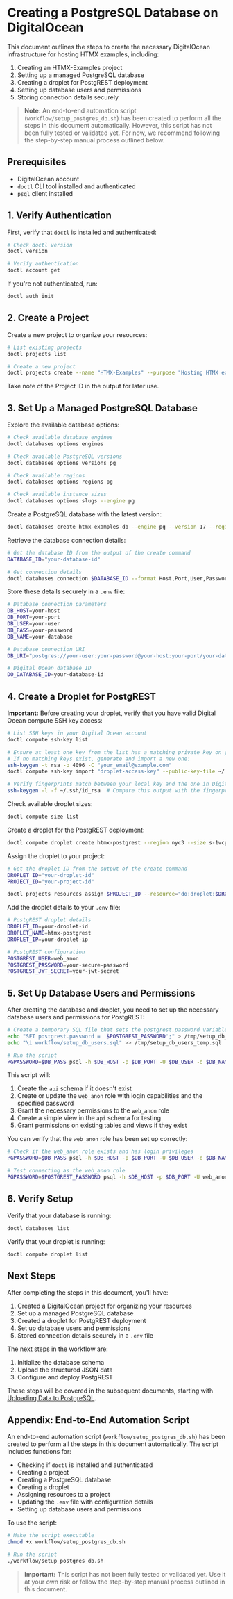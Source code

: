 # Creating a PostgreSQL Database on DigitalOcean

This document outlines the steps to create the necessary DigitalOcean infrastructure for hosting HTMX examples, including:
1. Creating an HTMX-Examples project
2. Setting up a managed PostgreSQL database
3. Creating a droplet for PostgREST deployment
4. Setting up database users and permissions
5. Storing connection details securely

> **Note:** An end-to-end automation script (`workflow/setup_postgres_db.sh`) has been created to perform all the steps in this document automatically. However, this script has not been fully tested or validated yet. For now, we recommend following the step-by-step manual process outlined below.

## Prerequisites
- DigitalOcean account
- `doctl` CLI tool installed and authenticated
- `psql` client installed

## 1. Verify Authentication

First, verify that `doctl` is installed and authenticated:

```bash
# Check doctl version
doctl version

# Verify authentication
doctl account get
```

If you're not authenticated, run:

```bash
doctl auth init
```

## 2. Create a Project

Create a new project to organize your resources:

```bash
# List existing projects
doctl projects list

# Create a new project
doctl projects create --name "HTMX-Examples" --purpose "Hosting HTMX examples with PostgreSQL and PostgREST" --environment "Production"
```

Take note of the Project ID in the output for later use.

## 3. Set Up a Managed PostgreSQL Database

Explore the available database options:

```bash
# Check available database engines
doctl databases options engines

# Check available PostgreSQL versions
doctl databases options versions pg

# Check available regions
doctl databases options regions pg

# Check available instance sizes
doctl databases options slugs --engine pg
```

Create a PostgreSQL database with the latest version:

```bash
doctl databases create htmx-examples-db --engine pg --version 17 --region nyc3 --size db-s-1vcpu-1gb --num-nodes 1 --wait
```

Retrieve the database connection details:

```bash
# Get the database ID from the output of the create command
DATABASE_ID="your-database-id"

# Get connection details
doctl databases connection $DATABASE_ID --format Host,Port,User,Password,Database
```

Store these details securely in a `.env` file:

```bash
# Database connection parameters
DB_HOST=your-host
DB_PORT=your-port
DB_USER=your-user
DB_PASS=your-password
DB_NAME=your-database

# Database connection URI
DB_URI="postgres://your-user:your-password@your-host:your-port/your-database?sslmode=require"

# Digital Ocean database ID
DO_DATABASE_ID=your-database-id
```

## 4. Create a Droplet for PostgREST

**Important:** Before creating your droplet, verify that you have valid Digital Ocean compute SSH key access:

```bash
# List SSH keys in your Digital Ocean account
doctl compute ssh-key list

# Ensure at least one key from the list has a matching private key on your local machine
# If no matching keys exist, generate and import a new one:
ssh-keygen -t rsa -b 4096 -C "your_email@example.com"
doctl compute ssh-key import "droplet-access-key" --public-key-file ~/.ssh/id_rsa.pub

# Verify fingerprints match between your local key and the one in Digital Ocean
ssh-keygen -l -f ~/.ssh/id_rsa  # Compare this output with the fingerprint from doctl ssh-key list
```

Check available droplet sizes:

```bash
doctl compute size list
```

Create a droplet for the PostgREST deployment:

```bash
doctl compute droplet create htmx-postgrest --region nyc3 --size s-1vcpu-1gb --image ubuntu-22-04-x64 --ssh-keys $(doctl compute ssh-key list --format ID --no-header) --wait
```

Assign the droplet to your project:

```bash
# Get the droplet ID from the output of the create command
DROPLET_ID="your-droplet-id"
PROJECT_ID="your-project-id"

doctl projects resources assign $PROJECT_ID --resource="do:droplet:$DROPLET_ID"
```

Add the droplet details to your `.env` file:

```bash
# PostgREST droplet details
DROPLET_ID=your-droplet-id
DROPLET_NAME=htmx-postgrest
DROPLET_IP=your-droplet-ip

# PostgREST configuration
POSTGREST_USER=web_anon
POSTGREST_PASSWORD=your-secure-password
POSTGREST_JWT_SECRET=your-jwt-secret
```

## 5. Set Up Database Users and Permissions

After creating the database and droplet, you need to set up the necessary database users and permissions for PostgREST:

```bash
# Create a temporary SQL file that sets the postgrest.password variable
echo "SET postgrest.password = '$POSTGREST_PASSWORD';" > /tmp/setup_db_users_temp.sql
echo "\i workflow/setup_db_users.sql" >> /tmp/setup_db_users_temp.sql

# Run the script
PGPASSWORD=$DB_PASS psql -h $DB_HOST -p $DB_PORT -U $DB_USER -d $DB_NAME -f /tmp/setup_db_users_temp.sql
```

This script will:
1. Create the `api` schema if it doesn't exist
2. Create or update the `web_anon` role with login capabilities and the specified password
3. Grant the necessary permissions to the `web_anon` role
4. Create a simple view in the `api` schema for testing
5. Grant permissions on existing tables and views if they exist

You can verify that the `web_anon` role has been set up correctly:

```bash
# Check if the web_anon role exists and has login privileges
PGPASSWORD=$DB_PASS psql -h $DB_HOST -p $DB_PORT -U $DB_USER -d $DB_NAME -c "SELECT rolname, rolcanlogin FROM pg_roles WHERE rolname = 'web_anon';"

# Test connecting as the web_anon role
PGPASSWORD=$POSTGREST_PASSWORD psql -h $DB_HOST -p $DB_PORT -U web_anon -d $DB_NAME -c "SELECT * FROM api.test_view;"
```

## 6. Verify Setup

Verify that your database is running:

```bash
doctl databases list
```

Verify that your droplet is running:

```bash
doctl compute droplet list
```

## Next Steps

After completing the steps in this document, you'll have:
1. Created a DigitalOcean project for organizing your resources
2. Set up a managed PostgreSQL database
3. Created a droplet for PostgREST deployment
4. Set up database users and permissions
5. Stored connection details securely in a `.env` file

The next steps in the workflow are:
1. Initialize the database schema
2. Upload the structured JSON data
3. Configure and deploy PostgREST

These steps will be covered in the subsequent documents, starting with [Uploading Data to PostgreSQL](4-uploading-to-postgres.md).

## Appendix: End-to-End Automation Script

An end-to-end automation script (`workflow/setup_postgres_db.sh`) has been created to perform all the steps in this document automatically. The script includes functions for:

- Checking if `doctl` is installed and authenticated
- Creating a project
- Creating a PostgreSQL database
- Creating a droplet
- Assigning resources to a project
- Updating the `.env` file with configuration details
- Setting up database users and permissions

To use the script:

```bash
# Make the script executable
chmod +x workflow/setup_postgres_db.sh

# Run the script
./workflow/setup_postgres_db.sh
```
> **Important:** This script has not been fully tested or validated yet. Use it at your own risk or follow the step-by-step manual process outlined in this document.
